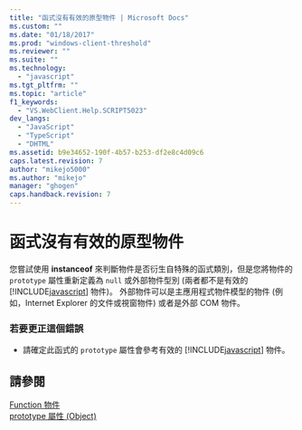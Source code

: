 ```yaml
---
title: "函式沒有有效的原型物件 | Microsoft Docs"
ms.custom: ""
ms.date: "01/18/2017"
ms.prod: "windows-client-threshold"
ms.reviewer: ""
ms.suite: ""
ms.technology: 
  - "javascript"
ms.tgt_pltfrm: ""
ms.topic: "article"
f1_keywords: 
  - "VS.WebClient.Help.SCRIPT5023"
dev_langs: 
  - "JavaScript"
  - "TypeScript"
  - "DHTML"
ms.assetid: b9e34652-190f-4b57-b253-df2e8c4d09c6
caps.latest.revision: 7
author: "mikejo5000"
ms.author: "mikejo"
manager: "ghogen"
caps.handback.revision: 7
---
```

# 函式沒有有效的原型物件
您嘗試使用 **instanceof** 來判斷物件是否衍生自特殊的函式類別，但是您將物件的 `prototype` 屬性重新定義為 `null` 或外部物件型別 \(兩者都不是有效的 [!INCLUDE[javascript](../../javascript/includes/javascript-md.md)] 物件\)。  外部物件可以是主應用程式物件模型的物件 \(例如，Internet Explorer 的文件或視窗物件\) 或者是外部 COM 物件。  
  
### 若要更正這個錯誤  
  
-   請確定此函式的 `prototype` 屬性會參考有效的 [!INCLUDE[javascript](../../javascript/includes/javascript-md.md)] 物件。  
  
## 請參閱  
 [Function 物件](../../javascript/reference/function-object-javascript.md)   
 [prototype 屬性 \(Object\)](../../javascript/reference/prototype-property-object-javascript.md)